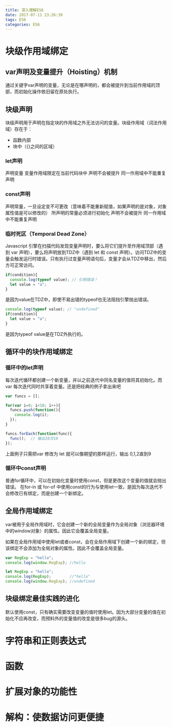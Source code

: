 ```yaml
---
title: 深入理解ES6
date: 2017-07-11 23:26:39
tags: ES6
categories: ES6
---
```


# 块级作用域绑定

## var声明及变量提升（Hoisting）机制

通过关键字var声明的变量，无论是在哪声明的，都会被提升到当前作用域的顶部，而初始化操作依旧留在原处执行。

## 块级声明

块级声明用于声明在指定块的作用域之外无法访问的变量。块级作用域（词法作用域）存在于：
  * 函数内部
  * 块中（{}之间的区域）

### let声明

声明变量
变量作用域限定在当前代码块中
声明不会被提升
同一作用域中不能重复声明

### const声明

声明常量，一旦设定变不可更改（意味着不能重新赋值，如果声明的是对象，对象属性值是可以修改的）
所声明的常量必须进行初始化
声明不会被提升
同一作用域中不能重复声明

### 临时死区（Temporal Dead Zone）

Javascript 引擎在扫描代码发现变量声明时，要么将它们提升至作用域顶部（遇到 var 声明），要么将声明放到TDZ中（遇到 let 和 const 声明）。访问TDZ中的变量会触发运行时错误。只有执行过变量声明语句后，变量才会从TDZ中移出，然后方可正常访问。

```javascript
if(condition){
  console.log(typeof value); // 引用错误！
  let value = "a";
}
```
是因为value在TDZ中，即使不易出错的typeof也无法阻挡引擎抛出错误。

```javascript
console.log(typeof value); // "undefined"
if(condition){
  let value = "a";
}
```
是因为typeof value是在TDZ外执行的。

## 循环中的块作用域绑定

### 循环中的let声明

每次迭代循环都创建一个新变量，并以之前迭代中同名变量的值将其初始化。而 var 每次迭代同时共享着变量。还是把经典的例子拿出来吧

```javascript
var funcs = [];

for(var i=0; i<10; i++){
  funcs.push(function(){
    console.log(i);
  });
}

funcs.forEach(function(func){
  func();  // 输出10次10
});
```

上面例子只需把var 修改为 let 就可以像期望的那样运行，输出 0,1,2直到9

### 循环中const声明

普通for循环中，可以在初始化变量时使用const，但是更改这个变量的值就会抛出错误。
在for-in 或 for-of 中使用const的行为与使用let一致，是因为每次迭代不会修改已有绑定，而是创建一个新绑定。

## 全局作用域绑定

var被用于全局作用域时，它会创建一个新的全局变量作为全局对象（浏览器环境中的window对象）的属性。因此它会覆盖全局变量。

如果在全局作用域中使用let或者const，会在全局作用域下创建一个新的绑定，但该绑定不会添加为全局对象的属性。因此不会覆盖全局变量。

```javascript
var RegExp = "hello";
console.log(window.RegExp); //hello
```

```javascript
let RegExp = "hello";
console.log(RegExp);        //"hello"
console.log(window.RegExp); //undefined
```

## 块级绑定最佳实践的进化

默认使用const，只有确实需要改变变量的值时使用let。因为大部分变量的值在初始化不应再改变，而预料外的变量值的改变是很多bug的源头。

# 字符串和正则表达式

# 函数

# 扩展对象的功能性

# 解构：使数据访问更便捷



